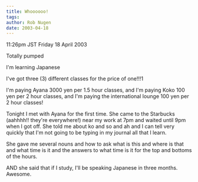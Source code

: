 ```yaml
---
title: Whoooooo!
tags: 
author: Rob Nugen
date: 2003-04-18
---
```


<p class=date>11:26pm JST Friday 18 April 2003</p>

<p>Totally pumped</p>

<p>I'm learning Japanese</p>

<p>I've got three (3) different classes for the price of one!!!1 <! 1
is intentional></p>

<p>I'm paying Ayana 3000 yen per 1.5 hour classes, and I'm paying Koko
100 yen per 2 hour classes, and I'm paying the international lounge
100 yen per 2 hour classes!</p>

<p>Tonight I met with Ayana for the first time.  She came to the
Starbucks (aahhhh!! they're everywhere!) near my work at 7pm and
waited until 9pm when I got off.  She told me about ko and so and ah
and I can tell very quickly that I'm not going to be typing in my
journal all that I learn.</p>

<p>She gave me several nouns and how to ask what is this and where is
that and what time is it and the answers to what time is it for the
top and bottoms of the hours.</p>

<p>AND she said that if I study, I'll be speaking Japanese in three
months.  Awesome.</p>
